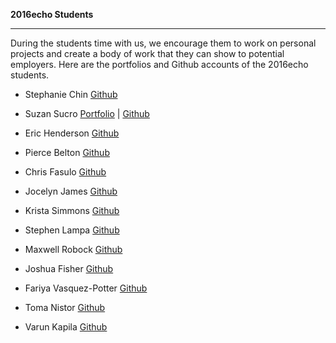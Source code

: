 **2016echo Students**

-----------

During the students time with us, we encourage them to work on personal projects and create a body of work that they can show to potential employers.
Here are the portfolios and Github accounts of the 2016echo students.

- Stephanie Chin
[Github](https://github.com/stephaniejue)

- Suzan	Sucro
[Portfolio](http://suzmas.com/) | [Github](https://github.com/suzmas)

- Eric	Henderson
[Github](https://github.com/hendrickson02)

- Pierce Belton
[Github](https://github.com/piercebelton)

- Chris	Fasulo
[Github](https://github.com/cmfasulo)

- Jocelyn	James
[Github](https://github.com/missjames008)

- Krista Simmons
[Github](https://github.com/krista805)

- Stephen	Lampa
[Github](https://github.com/sslampa)

- Maxwell	Robock
[Github](https://github.com/mrobock)

- Joshua Fisher
[Github](https://github.com/fisherj122)

- Fariya Vasquez-Potter
[Github](https://github.com/fariyav26)

- Toma Nistor
[Github](https://github.com/tomanistor)

- Varun Kapila
[Github](https://github.com/varunkapila)
